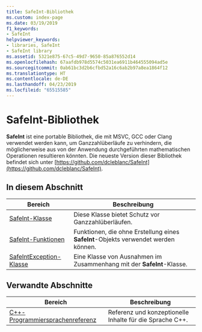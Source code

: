 ```yaml
---
title: SafeInt-Bibliothek
ms.custom: index-page
ms.date: 03/19/2019
f1_keywords:
- SafeInt
helpviewer_keywords:
- libraries, SafeInt
- SafeInt library
ms.assetid: 5321e875-67c5-49d7-9650-85a876552d14
ms.openlocfilehash: 67aafdb978d5574c5031ea6911b464555094ad5e
ms.sourcegitcommit: 0ab61bc3d2b6cfbd52a16c6ab2b97a8ea1864f12
ms.translationtype: HT
ms.contentlocale: de-DE
ms.lasthandoff: 04/23/2019
ms.locfileid: "65515585"
---
```

# <a name="safeint-library"></a>SafeInt-Bibliothek

**SafeInt** ist eine portable Bibliothek, die mit MSVC, GCC oder Clang verwendet werden kann, um Ganzzahlüberläufe zu verhindern, die möglicherweise aus von der Anwendung durchgeführten mathematischen Operationen resultieren könnten. Die neueste Version dieser Bibliothek befindet sich unter [https://github.com/dcleblanc/SafeInt](https://github.com/dcleblanc/SafeInt).

## <a name="in-this-section"></a>In diesem Abschnitt

|Bereich|Beschreibung|
|-------------|-----------------|
|[SafeInt-Klasse](../safeint/safeint-class.md)|Diese Klasse bietet Schutz vor Ganzzahlüberläufen.|
|[SafeInt-Funktionen](../safeint/safeint-functions.md)|Funktionen, die ohne Erstellung eines **SafeInt**-Objekts verwendet werden können.|
|[SafeIntException-Klasse](../safeint/safeintexception-class.md)|Eine Klasse von Ausnahmen im Zusammenhang mit der **SafeInt**-Klasse.|

## <a name="related-sections"></a>Verwandte Abschnitte

|Bereich|Beschreibung|
|-------------|-----------------|
|[C++-Programmiersprachenreferenz](../cpp/cpp-language-reference.md)|Referenz und konzeptionelle Inhalte für die Sprache C++.|